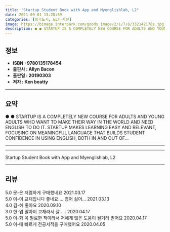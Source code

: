 ```yaml
---
title: "Startup Student Book with App and Myenglishlab, L2"
date: 2021-09-01 13:28:59
categories: [외국도서, ELT-사전]
image: https://bimage.interpark.com/goods_image/2/1/7/8/332142178s.jpg
description: ● ● STARTUP IS A COMPLETELY NEW COURSE FOR ADULTS AND YOUNG ADULTS WHO WANT TO MAKE THEIR WAY IN THE WORLD AND NEED ENGLISH TO DO IT. STARTUP MAKES LEARNING E
---
```


## **정보**

- **ISBN : 9780135178454**
- **출판사 : Allyn   Bacon**
- **출판일 : 20190303**
- **저자 : Ken beatty**

------



## **요약**

●  ●  STARTUP IS A COMPLETELY NEW COURSE FOR ADULTS AND YOUNG ADULTS WHO WANT TO MAKE THEIR WAY IN THE WORLD AND NEED ENGLISH TO DO IT. STARTUP MAKES LEARNING EASY AND RELEVANT, FOCUSING ON MEANINGFUL LANGUAGE THAT BUILDS STUDENT CONFIDENCE IN USING ENGLISH, BOTH IN AND OUT OF... 

------



------


Startup Student Book with App and Myenglishlab, L2 

------


## **리뷰** 

5.0 문-은 저렴하게 구매했네요 2021.03.17 <br/>5.0 이-이 교재입니다 좋네요.... 영어 싫어... 2021.03.13 <br/>4.0 김-혜 좋아요  2020.09.10 <br/>3.0 한-엽 딸아이 교재라서 잘..... 2020.04.17 <br/>5.0 이-화 꼭 필료한 책이라서 저에게 많은 도움이 될거라 믿어요 2020.04.17 <br/>5.0 이-매 빠르게 전공서적을 구매했어요 2020.04.05 <br/>